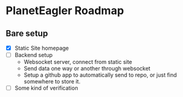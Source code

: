 # PlanetEagler Roadmap

## Bare setup
- [x] Static Site homepage
- [ ] Backend setup
  - Websocket server, connect from static site
  - Send data one way or another through websocket
  - Setup a github app to automatically send to repo, or just find somewhere to store it.
- [ ] Some kind of verification
